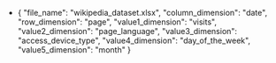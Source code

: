 * {
    "file_name": "wikipedia_dataset.xlsx",
    "column_dimension": "date",
    "row_dimension": "page",
    "value1_dimension": "visits",
    "value2_dimension": "page_language",
    "value3_dimension": "access_device_type",
    "value4_dimension": "day_of_the_week",
    "value5_dimension": "month"
}